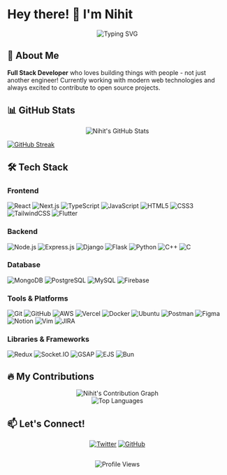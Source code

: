 # Hey there! 👋 I'm Nihit

<div align="center">
  <img src="https://readme-typing-svg.herokuapp.com?font=Fira+Code&pause=1000&color=36BCF7&width=435&lines=Full+Stack+Developer;JavaScript+Enthusiast;Open+Source+Contributor;Always+Learning+New+Things" alt="Typing SVG" />
</div>

## 🚀 About Me

**Full Stack Developer** who loves building things with people - not just another engineer! Currently working with modern web technologies and always excited to contribute to open source projects.

## 📊 GitHub Stats

<div align="center">
  <img src="https://github-readme-stats.vercel.app/api?username=nee-hit476&show_icons=true&theme=radical" alt="Nihit's GitHub Stats" />
</div>

[![GitHub Streak](https://github-readme-streak-stats.herokuapp.com?user=nee-hit476&theme=radical)](https://git.io/streak-stats)


## 🛠️ Tech Stack

### Frontend
![React](https://img.shields.io/badge/-React-61DAFB?style=flat-square&logo=react&logoColor=black)
![Next.js](https://img.shields.io/badge/-Next.js-000000?style=flat-square&logo=next.js&logoColor=white)
![TypeScript](https://img.shields.io/badge/-TypeScript-3178C6?style=flat-square&logo=typescript&logoColor=white)
![JavaScript](https://img.shields.io/badge/-JavaScript-F7DF1E?style=flat-square&logo=javascript&logoColor=black)
![HTML5](https://img.shields.io/badge/-HTML5-E34F26?style=flat-square&logo=html5&logoColor=white)
![CSS3](https://img.shields.io/badge/-CSS3-1572B6?style=flat-square&logo=css3&logoColor=white)
![TailwindCSS](https://img.shields.io/badge/-TailwindCSS-38B2AC?style=flat-square&logo=tailwind-css&logoColor=white)
![Flutter](https://img.shields.io/badge/-Flutter-02569B?style=flat-square&logo=flutter&logoColor=white)

### Backend
![Node.js](https://img.shields.io/badge/-Node.js-339933?style=flat-square&logo=node.js&logoColor=white)
![Express.js](https://img.shields.io/badge/-Express.js-000000?style=flat-square&logo=express&logoColor=white)
![Django](https://img.shields.io/badge/-Django-092E20?style=flat-square&logo=django&logoColor=white)
![Flask](https://img.shields.io/badge/-Flask-000000?style=flat-square&logo=flask&logoColor=white)
![Python](https://img.shields.io/badge/-Python-3776AB?style=flat-square&logo=python&logoColor=white)
![C++](https://img.shields.io/badge/-C++-00599C?style=flat-square&logo=c%2B%2B&logoColor=white)
![C](https://img.shields.io/badge/-C-A8B9CC?style=flat-square&logo=c&logoColor=black)

### Database
![MongoDB](https://img.shields.io/badge/-MongoDB-47A248?style=flat-square&logo=mongodb&logoColor=white)
![PostgreSQL](https://img.shields.io/badge/-PostgreSQL-336791?style=flat-square&logo=postgresql&logoColor=white)
![MySQL](https://img.shields.io/badge/-MySQL-4479A1?style=flat-square&logo=mysql&logoColor=white)
![Firebase](https://img.shields.io/badge/-Firebase-FFCA28?style=flat-square&logo=firebase&logoColor=black)

### Tools & Platforms
![Git](https://img.shields.io/badge/-Git-F05032?style=flat-square&logo=git&logoColor=white)
![GitHub](https://img.shields.io/badge/-GitHub-181717?style=flat-square&logo=github&logoColor=white)
![AWS](https://img.shields.io/badge/-AWS-232F3E?style=flat-square&logo=amazon-aws&logoColor=white)
![Vercel](https://img.shields.io/badge/-Vercel-000000?style=flat-square&logo=vercel&logoColor=white)
![Docker](https://img.shields.io/badge/-Docker-2496ED?style=flat-square&logo=docker&logoColor=white)
![Ubuntu](https://img.shields.io/badge/-Ubuntu-E95420?style=flat-square&logo=ubuntu&logoColor=white)
![Postman](https://img.shields.io/badge/-Postman-FF6C37?style=flat-square&logo=postman&logoColor=white)
![Figma](https://img.shields.io/badge/-Figma-F24E1E?style=flat-square&logo=figma&logoColor=white)
![Notion](https://img.shields.io/badge/-Notion-000000?style=flat-square&logo=notion&logoColor=white)
![Vim](https://img.shields.io/badge/-Vim-019733?style=flat-square&logo=vim&logoColor=white)
![JIRA](https://img.shields.io/badge/-JIRA-0052CC?style=flat-square&logo=jira&logoColor=white)

### Libraries & Frameworks
![Redux](https://img.shields.io/badge/-Redux-764ABC?style=flat-square&logo=redux&logoColor=white)
![Socket.IO](https://img.shields.io/badge/-Socket.IO-010101?style=flat-square&logo=socket.io&logoColor=white)
![GSAP](https://img.shields.io/badge/-GSAP-88CE02?style=flat-square&logo=greensock&logoColor=white)
![EJS](https://img.shields.io/badge/-EJS-90A93A?style=flat-square&logo=ejs&logoColor=white)
![Bun](https://img.shields.io/badge/-Bun-000000?style=flat-square&logo=bun&logoColor=white)

## 🔥 My Contributions

<div align="center">
  <img src="https://github-readme-activity-graph.vercel.app/graph?username=nee-hit476&theme=react-dark&hide_border=true" alt="Nihit's Contribution Graph" />
</div>

<div align="center">
  <img src="https://github-readme-stats.vercel.app/api/top-langs/?username=nee-hit476&layout=compact&theme=radical" alt="Top Languages" />
</div>

## 📫 Let's Connect!

<div align="center">
  
[![Twitter](https://img.shields.io/badge/-Twitter-1DA1F2?style=for-the-badge&logo=twitter&logoColor=white)](https://x.com/ins_Nihit)
[![GitHub](https://img.shields.io/badge/-GitHub-181717?style=for-the-badge&logo=github&logoColor=white)](https://github.com/nee-hit476)

</div>

##

<div align="center">
  <img src="https://komarev.com/ghpvc/?username=hkirat&color=brightgreen" alt="Profile Views" />
</div>
